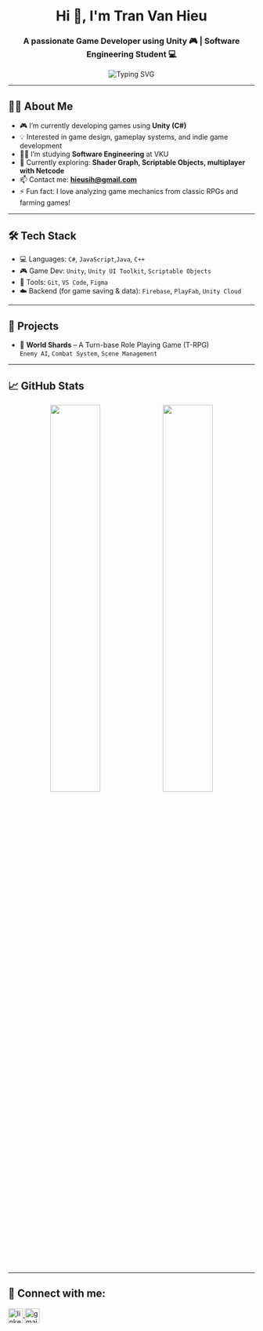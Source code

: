 <h1 align="center">Hi 👋, I'm Tran Van Hieu</h1>
<h3 align="center">A passionate Game Developer using Unity 🎮 | Software Engineering Student 💻</h3>

<p align="center">
  <img src="https://readme-typing-svg.herokuapp.com?font=Fira+Code&duration=2000&pause=1000&center=true&vCenter=true&width=550&lines=Welcome+to+my+GitHub!;I+build+2D+and+3D+games+with+Unity;Passionate+about+game+mechanics+%26+game+design!" alt="Typing SVG" />
</p>

---

## 👨‍💻 About Me

- 🎮 I’m currently developing games using **Unity (C#)**  
- 💡 Interested in game design, gameplay systems, and indie game development  
- 👨‍🎓 I’m studying **Software Engineering** at VKU  
- 🌱 Currently exploring: **Shader Graph, Scriptable Objects, multiplayer with Netcode**  
- 📫 Contact me: **hieusih@gmail.com**  
- ⚡ Fun fact: I love analyzing game mechanics from classic RPGs and farming games!

---

## 🛠️ Tech Stack

- 💻 Languages: `C#`, `JavaScript`,`Java`, `C++` 
- 🎮 Game Dev: `Unity`, `Unity UI Toolkit`, `Scriptable Objects`  
- 🔧 Tools: `Git`, `VS Code`, `Figma`
- ☁️ Backend (for game saving & data): `Firebase`, `PlayFab`, `Unity Cloud`

---

## 🚀 Projects

- 🔹 **World Shards** – A Turn-base Role Playing Game (T-RPG)  
  `Enemy AI`, `Combat System`, `Scene Management`

---

## 📈 GitHub Stats

<p align="center">
  <img src="https://github-readme-stats.vercel.app/api?username=DylasCoding&show_icons=true&theme=tokyonight" width="45%" />
  <img src="https://github-readme-streak-stats.herokuapp.com?user=DylasCoding&theme=tokyonight&hide_border=false" width="45%" />
</p>

---

## 🔗 Connect with me:

<p align="left">
  <a href="https://www.linkedin.com/in/vwnhius/" target="_blank">
    <img align="center" src="https://cdn.jsdelivr.net/npm/simple-icons@v3/icons/linkedin.svg" alt="linkedin" height="30" width="30" />
  </a>
  <a href="mailto:hieusih@gmail.com">
    <img align="center" src="https://cdn.jsdelivr.net/npm/simple-icons@v3/icons/gmail.svg" alt="gmail" height="30" width="30" />
  </a>
</p>
